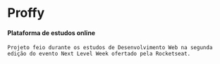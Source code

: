 # Proffy

#### Plataforma de estudos online
    Projeto feio durante os estudos de Desenvolvimento Web na segunda edição do evento Next Level Week ofertado pela Rocketseat.